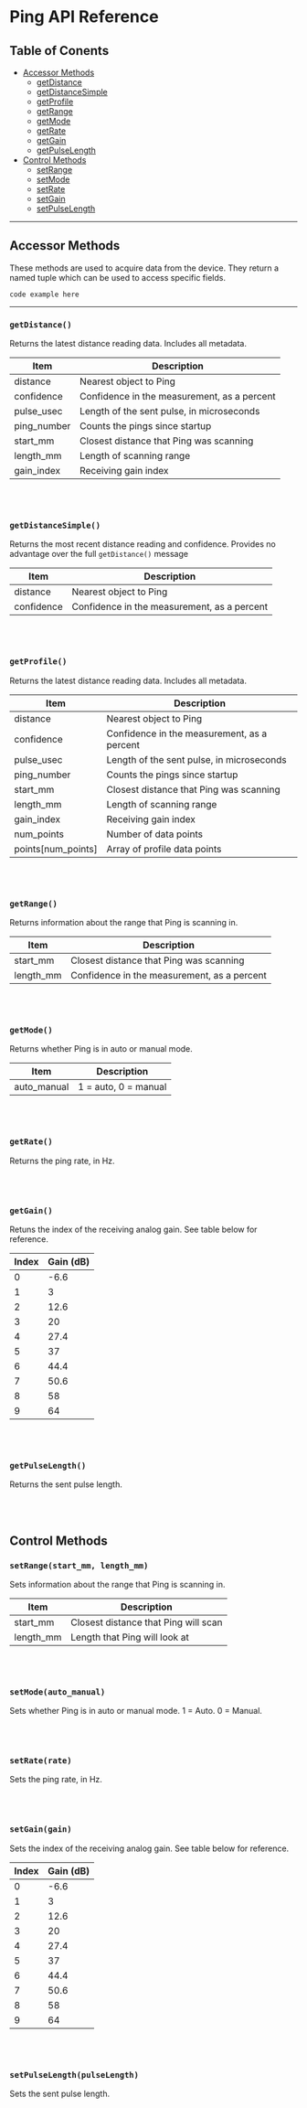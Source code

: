 # Ping API Reference


## Table of Conents

* [Accessor Methods](https://github.com/bluerobotics/ping-python/blob/master/docs/API.md#accessor-methods)
  * [getDistance](https://github.com/bluerobotics/ping-python/blob/master/docs/API.md#getdistance)
  * [getDistanceSimple](https://github.com/bluerobotics/ping-python/blob/master/docs/API.md#getdistancesimple)
  * [getProfile](https://github.com/bluerobotics/ping-python/blob/master/docs/API.md#getprofile)
  * [getRange](https://github.com/bluerobotics/ping-python/blob/master/docs/API.md#getrange)
  * [getMode](https://github.com/bluerobotics/ping-python/blob/master/docs/API.md#getmode)
  * [getRate](https://github.com/bluerobotics/ping-python/blob/master/docs/API.md#getrate)
  * [getGain](https://github.com/bluerobotics/ping-python/blob/master/docs/API.md#getgain)
  * [getPulseLength](https://github.com/bluerobotics/ping-python/blob/master/docs/API.md#getpulselength)
* [Control Methods](https://github.com/bluerobotics/ping-python/blob/master/docs/API.md#control-methods)
  * [setRange](https://github.com/bluerobotics/ping-python/blob/master/docs/API.md#setrange)
  * [setMode](https://github.com/bluerobotics/ping-python/blob/master/docs/API.md#setmode)
  * [setRate](https://github.com/bluerobotics/ping-python/blob/master/docs/API.md#setrate)
  * [setGain](https://github.com/bluerobotics/ping-python/blob/master/docs/API.md#setgain)
  * [setPulseLength](https://github.com/bluerobotics/ping-python/blob/master/docs/API.md#setpulselength)
  
-----


## Accessor Methods

These methods are used to acquire data from the device. They return a named tuple which can be used to access specific fields. 

`code example here`

-----

### `getDistance()`

Returns the latest distance reading data. Includes all metadata. 

| Item          | Description                                        |
|---------------|----------------------------------------------------|
| distance      | Nearest object to Ping                             |
| confidence    | Confidence in the measurement, as a percent        |
| pulse_usec    | Length of the sent pulse, in microseconds          |
| ping_number   | Counts the pings since startup                     |
| start_mm      | Closest distance that Ping was scanning            |
| length_mm     | Length of scanning range                           |
| gain_index    | Receiving gain index                               |

<br/>
<br/>

### `getDistanceSimple()`

Returns the most recent distance reading and confidence. Provides no advantage over the full `getDistance()` message

| Item          | Description                                        |
|---------------|----------------------------------------------------|
| distance      | Nearest object to Ping                             |
| confidence    | Confidence in the measurement, as a percent        |

<br/>
<br/>

### `getProfile()`

Returns the latest distance reading data. Includes all metadata. 

| Item               | Description                                        |
|--------------------|----------------------------------------------------|
| distance           | Nearest object to Ping                             |
| confidence         | Confidence in the measurement, as a percent        |
| pulse_usec         | Length of the sent pulse, in microseconds          |
| ping_number        | Counts the pings since startup                     |
| start_mm           | Closest distance that Ping was scanning            |
| length_mm          | Length of scanning range                           |
| gain_index         | Receiving gain index                               |
| num_points         | Number of data points                              |
| points[num_points] | Array of profile data points                       |

<br/>
<br/>

### `getRange()`

Returns information about the range that Ping is scanning in.

| Item          | Description                                        |
|---------------|----------------------------------------------------|
| start_mm      | Closest distance that Ping was scanning            |
| length_mm     | Confidence in the measurement, as a percent        |

<br/>
<br/>

### `getMode()`

Returns whether Ping is in auto or manual mode.

| Item             | Description                                        |
|------------------|----------------------------------------------------|
| auto_manual      | 1 = auto, 0 = manual                               |

<br/>
<br/>

### `getRate()`

Returns the ping rate, in Hz.

<br/>
<br/>

### `getGain()`

Retuns the index of the receiving analog gain. See table below for reference.

| Index | Gain (dB) |
|-------|-----------|
|     0 |      -6.6 |
|     1 |         3 |
|     2 |      12.6 |
|     3 |        20 |
|     4 |      27.4 |
|     5 |        37 |
|     6 |      44.4 |
|     7 |      50.6 |
|     8 |        58 |
|     9 |        64 |

<br/>
<br/>

### `getPulseLength()`

Returns the sent pulse length.

<br/>
<br/>

## Control Methods


### `setRange(start_mm, length_mm)`

Sets information about the range that Ping is scanning in.

| Item          | Description                                        |
|---------------|----------------------------------------------------|
| start_mm      | Closest distance that Ping will scan               |
| length_mm     | Length that Ping will look at                      |

<br/>
<br/>

### `setMode(auto_manual)`

Sets whether Ping is in auto or manual mode. 1 = Auto. 0 = Manual. 

<br/>
<br/>

### `setRate(rate)`

Sets the ping rate, in Hz.

<br/>
<br/>

### `setGain(gain)`

Sets the index of the receiving analog gain. See table below for reference.

| Index | Gain (dB) |
|-------|-----------|
|     0 |      -6.6 |
|     1 |         3 |
|     2 |      12.6 |
|     3 |        20 |
|     4 |      27.4 |
|     5 |        37 |
|     6 |      44.4 |
|     7 |      50.6 |
|     8 |        58 |
|     9 |        64 |

<br/>
<br/>

### `setPulseLength(pulseLength)`

Sets the sent pulse length.

<br/>
<br/>


